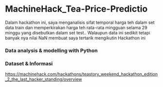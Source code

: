 # MachineHack_Tea-Price-Predictio

Dalam hackathon ini, saya menganalisis sifat temporal harga teh dalam set data train dan memperkirakan harga teh rata-rata mingguan selama 29 minggu yang disebutkan dalam set test..
Walaupun data ini sedikit tetapi banyak nya nilai NaN membuat saya tertarik mengikutin Hackathon ini
<br>

### Data analysis & modelling with Python

### Dataset & Informasi

https://machinehack.com/hackathons/teastory_weekend_hackathon_edition_2_the_last_hacker_standing/overview

